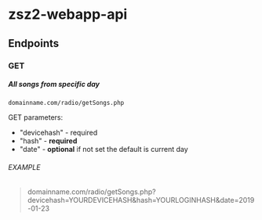 # zsz2-webapp-api

## Endpoints

### **GET** 

##### All songs from specific day

`domainname.com/radio/getSongs.php`

GET parameters:
- "devicehash" - required
- "hash" - **required**
- "date" - **optional** if not set the default is current day

###### EXAMPLE

> domainname.com/radio/getSongs.php?devicehash=YOURDEVICEHASH&hash=YOURLOGINHASH&date=2019-01-23

